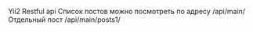 Yii2 Restful api
Список постов можно посмотреть по адресу /api/main/
Отдельный пост /api/main/posts1/<id>